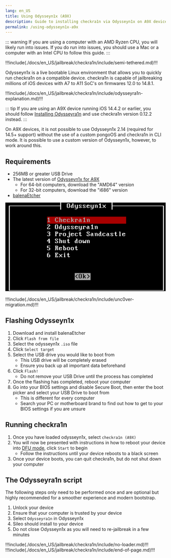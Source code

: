 ```yaml
---
lang: en_US
title: Using Odysseyn1x (A9X)
description: Guide to installing checkra1n via Odysseyn1x on A9X devices
permalink: /using-odysseyn1x-a9x
---
```


::: warning
If you are using a computer with an AMD Ryzen CPU, you will likely run into issues. If you do run into issues, you should use a Mac or a computer with an Intel CPU to follow this guide.
:::

!!!include(./docs/en_US/jailbreak/checkra1n/include/semi-tethered.md)!!!

Odysseyn1x is a live bootable Linux environment that allows you to quickly run checkra1n on a compatible device. checkra1n is capable of jailbreaking millions of iOS devices with A7 to A11 SoC's on firmwares 12.0 to 14.8.1.

!!!include(./docs/en_US/jailbreak/checkra1n/include/odysseyra1n-explanation.md)!!!

::: tip
If you are using an A9X device running iOS 14.4.2 or earlier, you should follow [Installing Odysseyra1n](installing-odysseyra1n) and use checkra1n version 0.12.2 instead.
:::

On A9X devices, it is not possible to use Odysseyn1x 2.14 (required for 14.5+ support) without the use of a custom pongoOS and checkra1n in CLI mode. It is possible to use a custom version of Odysseyn1x, however, to work around this.

## Requirements

- 256MB or greater USB Drive
- The latest version of [Odysseyn1x for A9X](https://github.com/asdfugil/checkn1x_a9x_kerninfo_pongoOS/releases/tag/14.5-a9x-2)
    - For 64-bit computers, download the "AMD64" version
    - For 32-bit computers, download the "i686" version
- [balenaEtcher](https://www.balena.io/etcher/)

![A screenshot of the Odysseyn1x menu](/assets/images/Odysseyn1x.png)

!!!include(./docs/en_US/jailbreak/checkra1n/include/unc0ver-migration.md)!!!

## Flashing Odysseyn1x

1. Download and install balenaEtcher
1. Click `Flash from file`
1. Select the odysseyn1x `.iso` file
1. Click `Select target`
1. Select the USB drive you would like to boot from
    - This USB drive will be completely erased
    - Ensure you back up all important data beforehand
1. Click `Flash!`
    - Do not remove your USB Drive until the process has completed
1. Once the flashing has completed, reboot your computer
1. Go into your BIOS settings and disable Secure Boot, then enter the boot picker and select your USB Drive to boot from
    - This is different for every computer
    - Search your PC or motherboard brand to find out how to get to your BIOS settings if you are unsure

## Running checkra1n

1. Once you have loaded odysseyn1x, select `checkra1n (A9X)`
1. You will now be presented with instructions in how to reboot your device into [DFU mode](/faq/#what-is-dfu-mode), click `Start` to begin
    - Follow the instructions until your device reboots to a black screen
1. Once your device boots, you can quit checkra1n, but do not shut down your computer

## The Odysseyra1n script

The following steps only need to be performed once and are optional but highly recommended for a smoother experience and modern bootstrap.

1. Unlock your device
1. Ensure that your computer is trusted by your device
1. Select `Odysseyra1n` in Odysseyn1x
1. Sileo should install to your device
1. Do not close Odysseyn1x as you will need to re-jailbreak in a few minutes

!!!include(./docs/en_US/jailbreak/checkra1n/include/no-loader.md)!!!
!!!include(./docs/en_US/jailbreak/checkra1n/include/end-of-page.md)!!!
